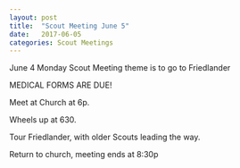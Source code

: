 ```yaml
---
layout: post
title:  "Scout Meeting June 5"
date:   2017-06-05
categories: Scout Meetings
---
```


June 4 Monday Scout Meeting theme is to go to Friedlander

MEDICAL FORMS ARE DUE!

Meet at Church at 6p.

Wheels up at 630.  

Tour Friedlander, with older Scouts leading the way.

Return to church, meeting ends at 8:30p
